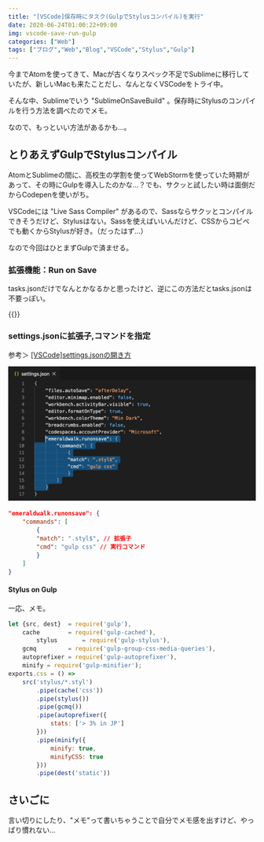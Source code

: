 ```yaml
---
title: "[VSCode]保存時にタスク(GulpでStylusコンパイル)を実行"
date: 2020-06-24T01:00:22+09:00
img: vscode-save-run-gulp
categories: ["Web"]
tags: ["ブログ","Web","Blog","VSCode","Stylus","Gulp"]
---
```


今までAtomを使ってきて、Macが古くなりスペック不足でSublimeに移行していたが、新しいMacも来たことだし、なんとなくVSCodeをトライ中。

そんな中、Sublimeでいう "SublimeOnSaveBuild" 。保存時にStylusのコンパイルを行う方法を調べたのでメモ。

なので、もっといい方法があるかも...。

## とりあえずGulpでStylusコンパイル

AtomとSublimeの間に、高校生の学割を使ってWebStormを使っていた時期があって、その時にGulpを導入したのかな...？でも、サクッと試したい時は面倒だからCodepenを使いがち。

VSCodeには "Live Sass Compiler" があるので、Sassならサクッとコンパイルできそうだけど、Stylusはない。Sassを使えばいいんだけど、CSSからコピペでも動くからStylusが好き。（だったはず...）

なので今回はひとまずGulpで済ませる。

###  拡張機能：Run on Save

tasks.jsonだけでなんとかなるかと思ったけど、逆にこの方法だとtasks.jsonは不要っぽい。

{{<blogcard url="https://marketplace.visualstudio.com/items?itemName=emeraldwalk.RunOnSave">}}

### settings.jsonに拡張子,コマンドを指定

参考＞ [[VSCode]settings.jsonの開き方](https://2001y.me/blog/web/vscode-settingsjson/)

![vscode-save-run-gulp-1](../../../images/vscode-save-run-gulp-1.jpg)

```json
"emeraldwalk.runonsave": {
    "commands": [
        {
        "match": ".styl$", // 拡張子
        "cmd": "gulp css" // 実行コマンド
        }
    ]
}
```

#### Stylus on Gulp

一応、メモ。

```js
let {src, dest}  = require('gulp'),
    cache        = require('gulp-cached'),
		stylus       = require('gulp-stylus'),
    gcmq         = require('gulp-group-css-media-queries'),
    autoprefixer = require('gulp-autoprefixer'),
    minify = require('gulp-minifier');
exports.css = () =>
    src('stylus/*.styl')
        .pipe(cache('css'))
        .pipe(stylus())
        .pipe(gcmq())
        .pipe(autoprefixer({
            stats: ['> 3% in JP']
        }))
        .pipe(minify({
            minify: true,
            minifyCSS: true
        }))
        .pipe(dest('static'))
```

## さいごに

言い切りにしたり、"メモ"って書いちゃうことで自分でメモ感を出すけど、やっぱり慣れない...